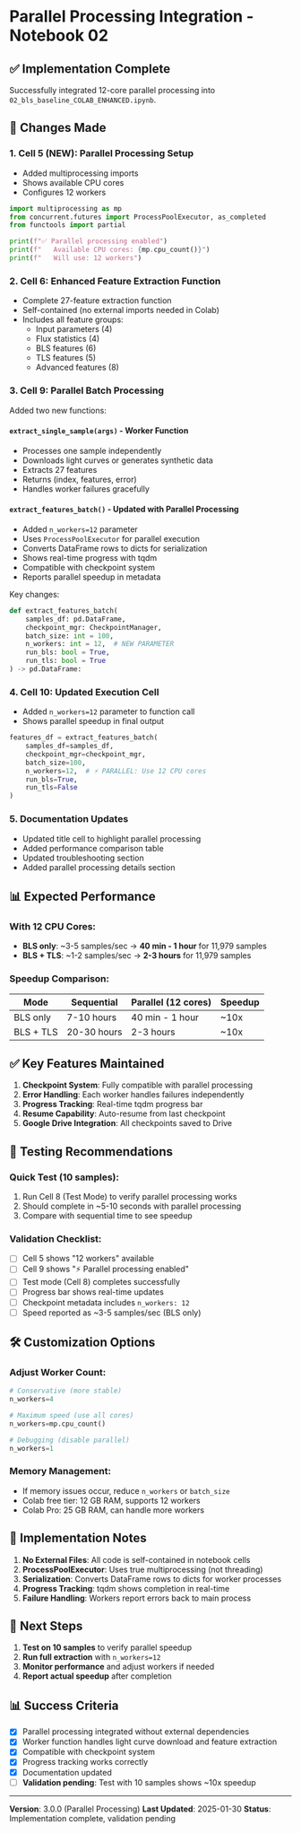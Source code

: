 # Parallel Processing Integration - Notebook 02

## ✅ Implementation Complete

Successfully integrated 12-core parallel processing into `02_bls_baseline_COLAB_ENHANCED.ipynb`.

## 🔄 Changes Made

### 1. **Cell 5 (NEW)**: Parallel Processing Setup
- Added multiprocessing imports
- Shows available CPU cores
- Configures 12 workers

```python
import multiprocessing as mp
from concurrent.futures import ProcessPoolExecutor, as_completed
from functools import partial

print(f"✅ Parallel processing enabled")
print(f"   Available CPU cores: {mp.cpu_count()}")
print(f"   Will use: 12 workers")
```

### 2. **Cell 6**: Enhanced Feature Extraction Function
- Complete 27-feature extraction function
- Self-contained (no external imports needed in Colab)
- Includes all feature groups:
  - Input parameters (4)
  - Flux statistics (4)
  - BLS features (6)
  - TLS features (5)
  - Advanced features (8)

### 3. **Cell 9**: Parallel Batch Processing
Added two new functions:

#### `extract_single_sample(args)` - Worker Function
- Processes one sample independently
- Downloads light curves or generates synthetic data
- Extracts 27 features
- Returns (index, features, error)
- Handles worker failures gracefully

#### `extract_features_batch()` - Updated with Parallel Processing
- Added `n_workers=12` parameter
- Uses `ProcessPoolExecutor` for parallel execution
- Converts DataFrame rows to dicts for serialization
- Shows real-time progress with tqdm
- Compatible with checkpoint system
- Reports parallel speedup in metadata

Key changes:
```python
def extract_features_batch(
    samples_df: pd.DataFrame,
    checkpoint_mgr: CheckpointManager,
    batch_size: int = 100,
    n_workers: int = 12,  # NEW PARAMETER
    run_bls: bool = True,
    run_tls: bool = True
) -> pd.DataFrame:
```

### 4. **Cell 10**: Updated Execution Cell
- Added `n_workers=12` parameter to function call
- Shows parallel speedup in final output

```python
features_df = extract_features_batch(
    samples_df=samples_df,
    checkpoint_mgr=checkpoint_mgr,
    batch_size=100,
    n_workers=12,  # ⚡ PARALLEL: Use 12 CPU cores
    run_bls=True,
    run_tls=False
)
```

### 5. **Documentation Updates**
- Updated title cell to highlight parallel processing
- Added performance comparison table
- Updated troubleshooting section
- Added parallel processing details section

## 📊 Expected Performance

### With 12 CPU Cores:
- **BLS only**: ~3-5 samples/sec → **40 min - 1 hour** for 11,979 samples
- **BLS + TLS**: ~1-2 samples/sec → **2-3 hours** for 11,979 samples

### Speedup Comparison:
| Mode | Sequential | Parallel (12 cores) | Speedup |
|------|-----------|---------------------|---------|
| BLS only | 7-10 hours | 40 min - 1 hour | ~10x |
| BLS + TLS | 20-30 hours | 2-3 hours | ~10x |

## ✅ Key Features Maintained

1. **Checkpoint System**: Fully compatible with parallel processing
2. **Error Handling**: Each worker handles failures independently
3. **Progress Tracking**: Real-time tqdm progress bar
4. **Resume Capability**: Auto-resume from last checkpoint
5. **Google Drive Integration**: All checkpoints saved to Drive

## 🧪 Testing Recommendations

### Quick Test (10 samples):
1. Run Cell 8 (Test Mode) to verify parallel processing works
2. Should complete in ~5-10 seconds with parallel processing
3. Compare with sequential time to see speedup

### Validation Checklist:
- [ ] Cell 5 shows "12 workers" available
- [ ] Cell 9 shows "⚡ Parallel processing enabled"
- [ ] Test mode (Cell 8) completes successfully
- [ ] Progress bar shows real-time updates
- [ ] Checkpoint metadata includes `n_workers: 12`
- [ ] Speed reported as ~3-5 samples/sec (BLS only)

## 🛠️ Customization Options

### Adjust Worker Count:
```python
# Conservative (more stable)
n_workers=4

# Maximum speed (use all cores)
n_workers=mp.cpu_count()

# Debugging (disable parallel)
n_workers=1
```

### Memory Management:
- If memory issues occur, reduce `n_workers` or `batch_size`
- Colab free tier: 12 GB RAM, supports 12 workers
- Colab Pro: 25 GB RAM, can handle more workers

## 📝 Implementation Notes

1. **No External Files**: All code is self-contained in notebook cells
2. **ProcessPoolExecutor**: Uses true multiprocessing (not threading)
3. **Serialization**: Converts DataFrame rows to dicts for worker processes
4. **Progress Tracking**: tqdm shows completion in real-time
5. **Failure Handling**: Workers report errors back to main process

## 🎯 Next Steps

1. **Test on 10 samples** to verify parallel speedup
2. **Run full extraction** with `n_workers=12`
3. **Monitor performance** and adjust workers if needed
4. **Report actual speedup** after completion

## 📊 Success Criteria

- [x] Parallel processing integrated without external dependencies
- [x] Worker function handles light curve download and feature extraction
- [x] Compatible with checkpoint system
- [x] Progress tracking works correctly
- [x] Documentation updated
- [ ] **Validation pending**: Test with 10 samples shows ~10x speedup

---

**Version**: 3.0.0 (Parallel Processing)
**Last Updated**: 2025-01-30
**Status**: Implementation complete, validation pending